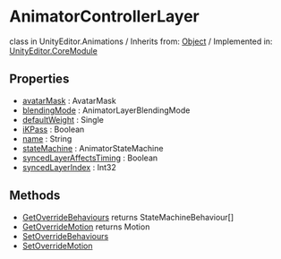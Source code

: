 # AnimatorControllerLayer
class in UnityEditor.Animations
 / Inherits from: <a href="https://docs.unity3d.com/6000.1/Documentation/ScriptReference/Object.html">Object</a> / Implemented in: <a href="https://docs.unity3d.com/6000.1/Documentation/ScriptReference/UnityEditor.CoreModule.html">UnityEditor.CoreModule</a>

## Properties
- <a href="https://docs.unity3d.com/6000.1/Documentation/ScriptReference/AnimatorControllerLayer-avatarMask.html">avatarMask</a> : AvatarMask
- <a href="https://docs.unity3d.com/6000.1/Documentation/ScriptReference/AnimatorControllerLayer-blendingMode.html">blendingMode</a> : AnimatorLayerBlendingMode
- <a href="https://docs.unity3d.com/6000.1/Documentation/ScriptReference/AnimatorControllerLayer-defaultWeight.html">defaultWeight</a> : Single
- <a href="https://docs.unity3d.com/6000.1/Documentation/ScriptReference/AnimatorControllerLayer-iKPass.html">iKPass</a> : Boolean
- <a href="https://docs.unity3d.com/6000.1/Documentation/ScriptReference/AnimatorControllerLayer-name.html">name</a> : String
- <a href="https://docs.unity3d.com/6000.1/Documentation/ScriptReference/AnimatorControllerLayer-stateMachine.html">stateMachine</a> : AnimatorStateMachine
- <a href="https://docs.unity3d.com/6000.1/Documentation/ScriptReference/AnimatorControllerLayer-syncedLayerAffectsTiming.html">syncedLayerAffectsTiming</a> : Boolean
- <a href="https://docs.unity3d.com/6000.1/Documentation/ScriptReference/AnimatorControllerLayer-syncedLayerIndex.html">syncedLayerIndex</a> : Int32

## Methods
- <a href="https://docs.unity3d.com/6000.1/Documentation/ScriptReference/AnimatorControllerLayer.GetOverrideBehaviours.html">GetOverrideBehaviours</a> returns StateMachineBehaviour[]
- <a href="https://docs.unity3d.com/6000.1/Documentation/ScriptReference/AnimatorControllerLayer.GetOverrideMotion.html">GetOverrideMotion</a> returns Motion
- <a href="https://docs.unity3d.com/6000.1/Documentation/ScriptReference/AnimatorControllerLayer.SetOverrideBehaviours.html">SetOverrideBehaviours</a>
- <a href="https://docs.unity3d.com/6000.1/Documentation/ScriptReference/AnimatorControllerLayer.SetOverrideMotion.html">SetOverrideMotion</a>
